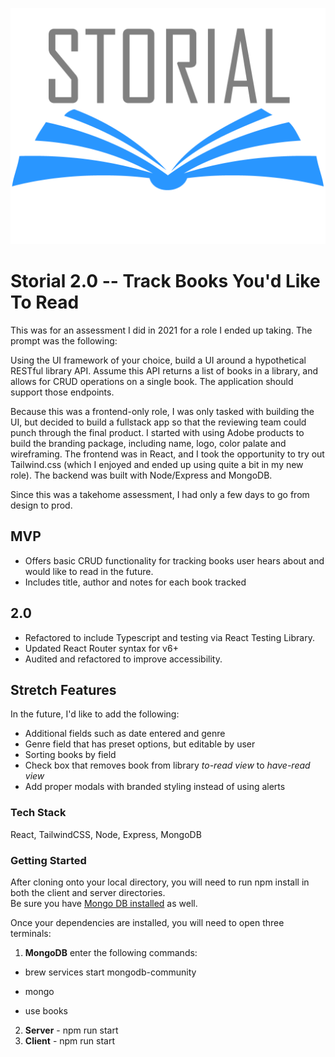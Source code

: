 ![Storial Logo](client/public/storial-logo.png)
# Storial 2.0 -- Track Books You'd Like To Read 
This was for an assessment I did in 2021 for a role I ended up taking. The prompt was the following:

Using the UI framework of your choice, build a UI around a hypothetical RESTful library API. Assume this API returns a list of books in a library, and allows for CRUD operations on a single book. The application should support those endpoints.

Because this was a frontend-only role, I was only tasked with building the UI, but decided to build a fullstack app so that the reviewing team could punch through the final product. I started with using Adobe products to build the branding package, including name, logo, color palate and wireframing. The frontend was in React, and I took the opportunity to try out Tailwind.css (which I enjoyed and ended up using quite a bit in my new role). The backend was built with Node/Express and MongoDB.

Since this was a takehome assessment, I had only a few days to go from design to prod.



## MVP

  - Offers basic CRUD functionality for tracking books user hears about and would like to read in the future.
  - Includes title, author and notes for each book tracked
## 2.0

  - Refactored to include Typescript and testing via React Testing Library.
  - Updated React Router syntax for v6+
  - Audited and refactored to improve accessibility.

## Stretch Features

In the future, I'd like to add the following:
  - Additional fields such as date entered and genre
  - Genre field that has preset options, but editable by user
  - Sorting books by field
  - Check box that removes book from library *to-read view* to *have-read view*
  - Add proper modals with branded styling instead of using alerts

### Tech Stack
React, TailwindCSS, Node, Express, MongoDB

### Getting Started
After cloning onto your local directory, you will need to run npm install in both the client and server directories.  
Be sure you have [Mongo DB installed](https://docs.mongodb.com/manual/installation/) as well.

Once your dependencies are installed, you will need to open three terminals:
  1. **MongoDB** enter the following commands:

  - brew services start mongodb-community

  - mongo

  - use books

  2. **Server**
    - npm run start
  3. **Client**
    - npm run start
